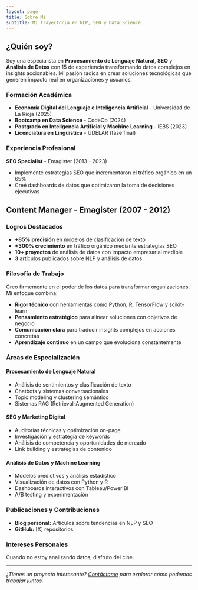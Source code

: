 ```yaml
---
layout: page
title: Sobre Mi
subtitle: Mi trayectoria en NLP, SEO y Data Science
---
```


## ¿Quién soy?

Soy una especialista en **Procesamiento de Lenguaje Natural**, **SEO** y **Análisis de Datos** con 15 de experiencia transformando datos complejos en insights accionables. Mi pasión radica en crear soluciones tecnológicas que generen impacto real en organizaciones y usuarios.

### Formación Académica

- **Economía Digital del Lenguaje e Inteligencia Artificial** - Universidad de La Rioja (2025)
- **Bootcamp en Data Science** - CodeOp (2024)
- **Postgrado en Inteligencia Artificial y Machine Learning** - IEBS (2023)
- **Licenciatura en Lingüística** - UDELAR (fase final)


### Experiencia Profesional

**SEO Specialist** - Emagister (2013 - 2023)
- Implementé estrategias SEO que incrementaron el tráfico orgánico en un 65%
- Creé dashboards de datos que optimizaron la toma de decisiones ejecutivas

**Content Manager** - Emagister (2007 - 2012)
- 

### Logros Destacados

- **+85% precisión** en modelos de clasificación de texto
- **+300% crecimiento** en tráfico orgánico mediante estrategias SEO
- **10+ proyectos** de análisis de datos con impacto empresarial medible
- **3** artículos publicados sobre NLP y análisis de datos

### Filosofía de Trabajo

Creo firmemente en el poder de los datos para transformar organizaciones. Mi enfoque combina:

- **Rigor técnico** con herramientas como Python, R, TensorFlow y scikit-learn
- **Pensamiento estratégico** para alinear soluciones con objetivos de negocio  
- **Comunicación clara** para traducir insights complejos en acciones concretas
- **Aprendizaje continuo** en un campo que evoluciona constantemente

### Áreas de Especialización

#### Procesamiento de Lenguaje Natural
- Análisis de sentimientos y clasificación de texto
- Chatbots y sistemas conversacionales
- Topic modeling y clustering semántico
- Sistemas RAG (Retrieval-Augmented Generation)

#### SEO y Marketing Digital
- Auditorías técnicas y optimización on-page
- Investigación y estrategia de keywords
- Análisis de competencia y oportunidades de mercado
- Link building y estrategias de contenido

#### Análisis de Datos y Machine Learning
- Modelos predictivos y análisis estadístico
- Visualización de datos con Python y R
- Dashboards interactivos con Tableau/Power BI
- A/B testing y experimentación

### Publicaciones y Contribuciones

- **Blog personal:** Artículos sobre tendencias en NLP y SEO
- **GitHub:** [X] repositorios


### Intereses Personales

Cuando no estoy analizando datos, disfruto del cine.

---

*¿Tienes un proyecto interesante? [Contáctame](/contact) para explorar cómo podemos trabajar juntos.*
